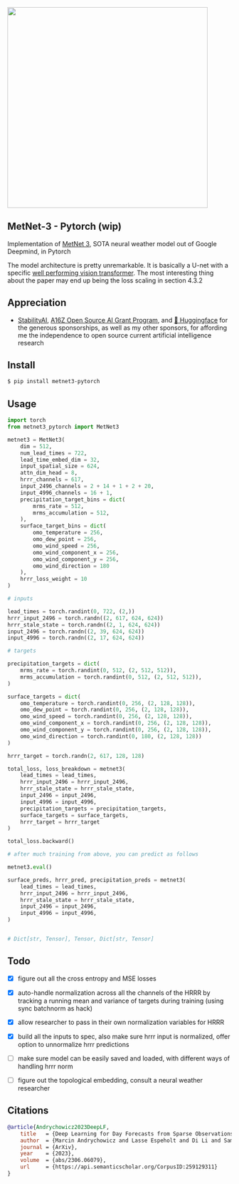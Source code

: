 <img src="./metnet3.png" width="450px"></img>

## MetNet-3 - Pytorch (wip)

Implementation of <a href="https://blog.research.google/2023/11/metnet-3-state-of-art-neural-weather.html">MetNet 3</a>, SOTA neural weather model out of Google Deepmind, in Pytorch

The model architecture is pretty unremarkable. It is basically a U-net with a specific <a href="https://arxiv.org/abs/2204.01697">well performing vision transformer</a>. The most interesting thing about the paper may end up being the loss scaling in section 4.3.2

## Appreciation

- <a href="https://stability.ai/">StabilityAI</a>, <a href="https://a16z.com/supporting-the-open-source-ai-community/">A16Z Open Source AI Grant Program</a>, and <a href="https://huggingface.co/">🤗 Huggingface</a> for the generous sponsorships, as well as my other sponsors, for affording me the independence to open source current artificial intelligence research

## Install

```bash
$ pip install metnet3-pytorch
```

## Usage

```python
import torch
from metnet3_pytorch import MetNet3

metnet3 = MetNet3(
    dim = 512,
    num_lead_times = 722,
    lead_time_embed_dim = 32,
    input_spatial_size = 624,
    attn_dim_head = 8,
    hrrr_channels = 617,
    input_2496_channels = 2 + 14 + 1 + 2 + 20,
    input_4996_channels = 16 + 1,
    precipitation_target_bins = dict(
        mrms_rate = 512,
        mrms_accumulation = 512,
    ),
    surface_target_bins = dict(
        omo_temperature = 256,
        omo_dew_point = 256,
        omo_wind_speed = 256,
        omo_wind_component_x = 256,
        omo_wind_component_y = 256,
        omo_wind_direction = 180
    ),
    hrrr_loss_weight = 10
)

# inputs

lead_times = torch.randint(0, 722, (2,))
hrrr_input_2496 = torch.randn((2, 617, 624, 624))
hrrr_stale_state = torch.randn((2, 1, 624, 624))
input_2496 = torch.randn((2, 39, 624, 624))
input_4996 = torch.randn((2, 17, 624, 624))

# targets

precipitation_targets = dict(
    mrms_rate = torch.randint(0, 512, (2, 512, 512)),
    mrms_accumulation = torch.randint(0, 512, (2, 512, 512)),
)

surface_targets = dict(
    omo_temperature = torch.randint(0, 256, (2, 128, 128)),
    omo_dew_point = torch.randint(0, 256, (2, 128, 128)),
    omo_wind_speed = torch.randint(0, 256, (2, 128, 128)),
    omo_wind_component_x = torch.randint(0, 256, (2, 128, 128)),
    omo_wind_component_y = torch.randint(0, 256, (2, 128, 128)),
    omo_wind_direction = torch.randint(0, 180, (2, 128, 128))
)

hrrr_target = torch.randn(2, 617, 128, 128)

total_loss, loss_breakdown = metnet3(
    lead_times = lead_times,
    hrrr_input_2496 = hrrr_input_2496,
    hrrr_stale_state = hrrr_stale_state,
    input_2496 = input_2496,
    input_4996 = input_4996,
    precipitation_targets = precipitation_targets,
    surface_targets = surface_targets,
    hrrr_target = hrrr_target
)

total_loss.backward()

# after much training from above, you can predict as follows

metnet3.eval()

surface_preds, hrrr_pred, precipitation_preds = metnet3(
    lead_times = lead_times,
    hrrr_input_2496 = hrrr_input_2496,
    hrrr_stale_state = hrrr_stale_state,
    input_2496 = input_2496,
    input_4996 = input_4996,
)


# Dict[str, Tensor], Tensor, Dict[str, Tensor]
```

## Todo

- [x] figure out all the cross entropy and MSE losses
- [x] auto-handle normalization across all the channels of the HRRR by tracking a running mean and variance of targets during training (using sync batchnorm as hack)
- [x] allow researcher to pass in their own normalization variables for HRRR
- [x] build all the inputs to spec, also make sure hrrr input is normalized, offer option to unnormalize hrrr predictions

- [ ] make sure model can be easily saved and loaded, with different ways of handling hrrr norm
- [ ] figure out the topological embedding, consult a neural weather researcher

## Citations

```bibtex
@article{Andrychowicz2023DeepLF,
    title   = {Deep Learning for Day Forecasts from Sparse Observations},
    author  = {Marcin Andrychowicz and Lasse Espeholt and Di Li and Samier Merchant and Alexander Merose and Fred Zyda and Shreya Agrawal and Nal Kalchbrenner},
    journal = {ArXiv},
    year    = {2023},
    volume  = {abs/2306.06079},
    url     = {https://api.semanticscholar.org/CorpusID:259129311}
}
```

